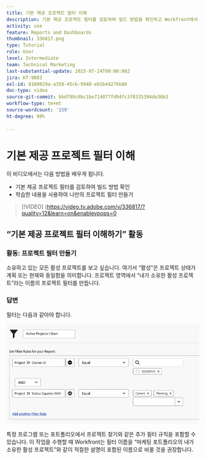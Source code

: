 ```yaml
---
title: 기본 제공 프로젝트 필터 이해
description: 기본 제공 프로젝트 필터를 검토하여 빌드 방법을 확인하고 Workfront에서 고유한 프로젝트 필터를 생성하는 방법을 알아봅니다.
activity: use
feature: Reports and Dashboards
thumbnail: 336817.png
type: Tutorial
role: User
level: Intermediate
team: Technical Marketing
last-substantial-update: 2025-07-24T00:00:00Z
jira: KT-9083
exl-id: 8180029a-a350-45cb-9948-eb5b44276b86
doc-type: video
source-git-commit: bbdf99c6bc1be714077fd94fc3f8325394de36b3
workflow-type: tm+mt
source-wordcount: '159'
ht-degree: 99%

---
```


# 기본 제공 프로젝트 필터 이해

이 비디오에서는 다음 방법을 배우게 됩니다.

* 기본 제공 프로젝트 필터를 검토하여 빌드 방법 확인
* 학습한 내용을 사용하여 나만의 프로젝트 필터 만들기

>[!VIDEO] (https://video.tv.adobe.com/v/336817/?quality=12&learn=on&enablevpops=0

## “기본 제공 프로젝트 필터 이해하기” 활동


### 활동: 프로젝트 필터 만들기

소유하고 있는 모든 활성 프로젝트를 보고 싶습니다. 여기서 “활성”은 프로젝트 상태가 계획 또는 현재와 동일함을 의미합니다. 프로젝트 영역에서 “내가 소유한 활성 프로젝트”라는 이름의 프로젝트 필터를 만듭니다.

### 답변

필터는 다음과 같아야 합니다.

![프로젝트 필터를 생성하는 화면 이미지](assets/opening-built-in-project-filters-1.png)

특정 프로그램 또는 포트폴리오에서 프로젝트 찾기와 같은 추가 필터 규칙을 포함할 수 있습니다. 이 작업을 수행할 때 Workfront는 필터 이름을 “마케팅 포트폴리오의 내가 소유한 활성 프로젝트”와 같이 적절한 설명이 포함된 이름으로 바꿀 것을 권장합니다.
